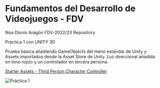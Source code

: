 # Fundamentos del Desarrollo de Videojuegos - FDV

Noa Dionis Aragón FDV-2022/23 Repository

Práctica 1 con UNITY 3D

Prueba básica añadiendo GameObjects del menú estándar de Unity y Assets importados desde la Asset Store de Unity. Luz direccional añadida en tono rojizo y un controlador en tercera persona.

[Starter Assets - Third Person Character Controller](https://assetstore.unity.com/packages/essentials/starter-assets-third-person-character-controller-196526)



![Práctica 1](https://user-images.githubusercontent.com/114673717/193822222-df5bb0ad-e25f-4635-9048-4a13fd040dfd.gif)
